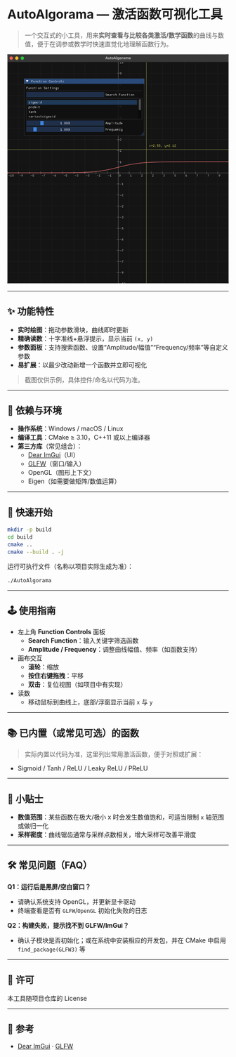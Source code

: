 # AutoAlgorama — 激活函数可视化工具

> 一个交互式的小工具，用来**实时查看与比较各类激活/数学函数**的曲线与数值，便于在调参或教学时快速直觉化地理解函数行为。

![截图](docs/screenshot.png)

---

## ✨ 功能特性

- **实时绘图**：拖动参数滑块，曲线即时更新
- **精确读数**：十字准线+悬浮提示，显示当前 `(x, y)`
- **参数面板**：支持搜索函数、设置“Amplitude/幅值”“Frequency/频率”等自定义参数
- **易扩展**：以最少改动新增一个函数并立即可视化

> 截图仅供示例，具体控件/命名以代码为准。

---

## 🧰 依赖与环境

- **操作系统**：Windows / macOS / Linux
- **编译工具**：CMake ≥ 3.10，C++11 或以上编译器
- **第三方库**（常见组合）：
  - [Dear ImGui](https://github.com/ocornut/imgui)（UI）
  - [GLFW](https://www.glfw.org/)（窗口/输入）
  - OpenGL（图形上下文）
  - Eigen（如需要做矩阵/数值运算）

---

## 🚀 快速开始

```bash
mkdir -p build
cd build
cmake ..
cmake --build . -j
```

运行可执行文件（名称以项目实际生成为准）：

```bash
./AutoAlgorama
```

---

## 🕹️ 使用指南

- 左上角 **Function Controls** 面板
  - **Search Function**：输入关键字筛选函数
  - **Amplitude / Frequency**：调整曲线幅值、频率（如函数支持）
- 画布交互
  - **滚轮**：缩放
  - **按住右键拖拽**：平移
  - **双击**：复位视图（如项目中有实现）
- 读数
  - 移动鼠标到曲线上，底部/浮窗显示当前 `x` 与 `y`

---

## 📚 已内置（或常见可选）的函数

> 实际内置以代码为准，这里列出常用激活函数，便于对照或扩展：

- Sigmoid / Tanh / ReLU / Leaky ReLU / PReLU
---

## 🧪 小贴士

- **数值范围**：某些函数在极大/极小 x 时会发生数值饱和，可适当限制 `x` 轴范围或做归一化
- **采样密度**：曲线锯齿通常与采样点数相关，增大采样可改善平滑度

---

## 🛠️ 常见问题（FAQ）

**Q1：运行后是黑屏/空白窗口？**
- 请确认系统支持 OpenGL，并更新显卡驱动
- 终端查看是否有 `GLFW`/`OpenGL` 初始化失败的日志

**Q2：构建失败，提示找不到 GLFW/ImGui？**
- 确认子模块是否初始化；或在系统中安装相应的开发包，并在 CMake 中启用 `find_package(GLFW3)` 等

---

## 📄 许可

本工具随项目仓库的 License

---

## 🔗 参考

- [Dear ImGui](https://github.com/ocornut/imgui) · [GLFW](https://www.glfw.org/)
